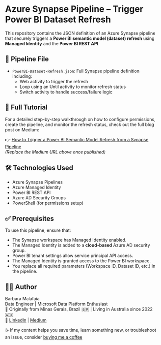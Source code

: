 # Azure Synapse Pipeline – Trigger Power BI Dataset Refresh

This repository contains the JSON definition of an Azure Synapse pipeline that securely triggers a **Power BI semantic model (dataset) refresh** using **Managed Identity** and the **Power BI REST API**.

## 📄 Pipeline File

- `PowerBI-Dataset-Refresh.json`: Full Synapse pipeline definition including:
  - Web activity to trigger the refresh
  - Loop using an Until activity to monitor refresh status
  - Switch activity to handle success/failure logic

## 📘 Full Tutorial

For a detailed step-by-step walkthrough on how to configure permissions, create the pipeline, and monitor the refresh status, check out the full blog post on Medium:

👉 [How to Trigger a Power BI Semantic Model Refresh from a Synapse Pipeline](https://medium.com/@barbaramalafaia/how-to-trigger-a-power-bi-semantic-model-refresh-from-a-synapse-pipeline-75e78fc2db39)  
_(Replace the Medium URL above once published)_

## 🛠️ Technologies Used

- Azure Synapse Pipelines
- Azure Managed Identity
- Power BI REST API
- Azure AD Security Groups
- PowerShell (for permissions setup)

## ✅ Prerequisites

To use this pipeline, ensure that:

- The Synapse workspace has Managed Identity enabled.
- The Managed Identity is added to a **cloud-based** Azure AD security group.
- Power BI tenant settings allow service principal API access.
- The Managed Identity is granted access to the Power BI workspace.
- You replace all required parameters (Workspace ID, Dataset ID, etc.) in the pipeline.

## 🙋‍♀️ Author

Barbara Malafaia  
Data Engineer | Microsoft Data Platform Enthusiast  
📍 Originally from Minas Gerais, Brazil 🇧🇷 | Living in Australia since 2022 🇦🇺  
🔗 [LinkedIn](https://www.linkedin.com/in/barbaramalafaia) | [Medium](https://medium.com/@barbaramalafaia)

☕ If my content helps you save time, learn something new, or troubleshoot an issue, consider [buying me a coffee](https://buymeacoffee.com/barbaramalafaia)

